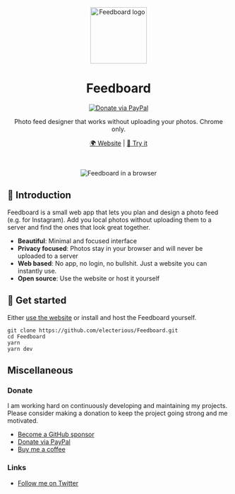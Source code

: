 <div align="center">

<img src="https://s.electerious.com/images/feedboard/icon.png" title="Feedboard" alt="Feedboard logo" width="128">

# Feedboard

[![Donate via PayPal](https://img.shields.io/badge/paypal-donate-009cde.svg)](https://www.paypal.com/cgi-bin/webscr?cmd=_s-xclick&hosted_button_id=CYKBESW577YWE)

Photo feed designer that works without uploading your photos. Chrome only.

[🌍 Website](https://feedboard.vercel.app) | [🔮 Try it](https://feedboard.vercel.app)

<br/>

![Feedboard in a browser](https://s.electerious.com/images/feedboard/readme.png)

</div>

## 👋 Introduction

Feedboard is a small web app that lets you plan and design a photo feed (e.g. for Instagram). Add you local photos without uploading them to a server and find the ones that look great together.

- **Beautiful**: Minimal and focused interface
- **Privacy focused**: Photos stay in your browser and will never be uploaded to a server
- **Web based**: No app, no login, no bullshit. Just a website you can instantly use.
- **Open source**: Use the website or host it yourself

## 🚀 Get started

Either [use the website](https://feedboard.vercel.app) or install and host the Feedboard yourself.

```
git clone https://github.com/electerious/Feedboard.git
cd Feedboard
yarn
yarn dev
```

## Miscellaneous

### Donate

I am working hard on continuously developing and maintaining my projects. Please consider making a donation to keep the project going strong and me motivated.

- [Become a GitHub sponsor](https://github.com/sponsors/electerious)
- [Donate via PayPal](https://paypal.me/electerious)
- [Buy me a coffee](https://www.buymeacoffee.com/electerious)

### Links

- [Follow me on Twitter](https://twitter.com/electerious)